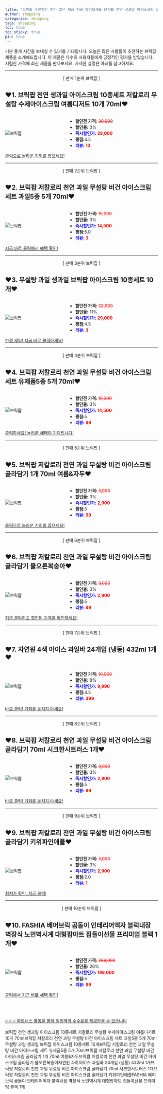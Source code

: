 ```yaml
---
title: "브릭팝 추천하는 인기 많은 제품 지금 알아보세요 브릭팝 천연 생과일 아이스크림 10종세트"
author: shopping
categories: shopping
tags: shopping
toc: true
toc_sticky: true
pin: true
---
```

기분 좋게 시간을 보내실 수 있기를 기대합니다. 오늘은 많은 사람들이 추천하는 브릭팝 제품을 소개해드립니다. 이 제품은 다수의 사용자들에게 긍정적인 평가를 받았습니다. 저렴한 가격에 최신 제품을 만나보세요. 자세한 설명은 아래를 참고하세요.

---
<p class="toplist" style="margin: 0 auto; display: block; width: fit-content;">[ 판매 1순위 브릭팝 ]</p>

<h2><strong>❤️1. 브릭팝 천연 생과일 아이스크림 10종세트 저칼로리 무설탕 수제아이스크림 여름디저트 10개 70ml❤️</strong></h2>

<div style="display: flex; align-items: center;">
    <div style="flex: 0.4;">
        <img src="https://thumbnail10.coupangcdn.com/thumbnails/remote/230x230ex/image/vendor_inventory/e10e/eeb68f44b6a06415638e94dca8329b3556f310e0c932df5a3025b8ca50e8.png" alt="브릭팝" style="max-width: 100%;">
    </div>
    <div style="flex: 0.6; margin-left: 10px;">
        <ul>
            <li><strong>할인전 가격:</strong> <del style="color: red;">30,000</del></li>
            <li><strong>할인율:</strong> 3%</li>
            <li><span style='color:blue'><strong>즉시할인가:</strong></span> <span style='color:red'><strong>29,000</strong></span></li>
            <li><strong>평점:</strong>4.5</li>
            <li><span style='color:blue'><strong>리뷰:</strong></span> <span style='color:red'><strong>13</strong></span></li>
        </ul>
    </div>
</div>
<div class="center">
    <a href="https://selin100587.github.io?lptag=AF9450613&subid=githubio&pageKey=7440183329&traceid=V0-153&itemId=19345217544&vendorItemId=88039109119" class="myButton">
        클릭으로 놀라운 기회를 잡으세요!
    </a>
</div>


---
<p class="toplist" style="margin: 0 auto; display: block; width: fit-content;">[ 판매 2순위 브릭팝 ]</p>

<h2><strong>❤️2. 브릭팝 저칼로리 천연 과일 무설탕 비건 아이스크림 세트 과일5종 5개 70ml❤️</strong></h2>

<div style="display: flex; align-items: center;">
    <div style="flex: 0.4;">
        <img src="https://thumbnail10.coupangcdn.com/thumbnails/remote/230x230ex/image/vendor_inventory/e9fc/645356ae6d63588259740a2ad1a37397a4c315ec3865defa89232ca7e001.jpg" alt="브릭팝" style="max-width: 100%;">
    </div>
    <div style="flex: 0.6; margin-left: 10px;">
        <ul>
            <li><strong>할인전 가격:</strong> <del style="color: red;">15,000</del></li>
            <li><strong>할인율:</strong> 3%</li>
            <li><span style='color:blue'><strong>즉시할인가:</strong></span> <span style='color:red'><strong>14,500</strong></span></li>
            <li><strong>평점:</strong>5.0</li>
            <li><span style='color:blue'><strong>리뷰:</strong></span> <span style='color:red'><strong>3</strong></span></li>
        </ul>
    </div>
</div>
<div class="center">
    <a href="https://selin100587.github.io?lptag=AF9450613&subid=githubio&pageKey=7770039690&traceid=V0-153&itemId=20974110501&vendorItemId=88039109142" class="myButton">
        지금 바로 클릭해서 혜택 확인!
    </a>
</div>


---
<p class="toplist" style="margin: 0 auto; display: block; width: fit-content;">[ 판매 3순위 브릭팝 ]</p>

<h2><strong>❤️3. 무설탕 과일 생과일 브릭팝 아이스크림 10종세트 10개❤️</strong></h2>

<div style="display: flex; align-items: center;">
    <div style="flex: 0.4;">
        <img src="https://thumbnail7.coupangcdn.com/thumbnails/remote/230x230ex/image/vendor_inventory/38af/7820fe664c670f22931811be9320e9bc48bc6be4119b1a6952efa5cee358.jpg" alt="브릭팝" style="max-width: 100%;">
    </div>
    <div style="flex: 0.6; margin-left: 10px;">
        <ul>
            <li><strong>할인전 가격:</strong> <del style="color: red;">32,900</del></li>
            <li><strong>할인율:</strong> 11%</li>
            <li><span style='color:blue'><strong>즉시할인가:</strong></span> <span style='color:red'><strong>29,000</strong></span></li>
            <li><strong>평점:</strong>4.5</li>
            <li><span style='color:blue'><strong>리뷰:</strong></span> <span style='color:red'><strong>3</strong></span></li>
        </ul>
    </div>
</div>
<div class="center">
    <a href="https://selin100587.github.io?lptag=AF9450613&subid=githubio&pageKey=7230317511&traceid=V0-153&itemId=18344961320&vendorItemId=85489077728" class="myButton">
        한정 세일! 지금 바로 클릭하세요!
    </a>
</div>


---
<p class="toplist" style="margin: 0 auto; display: block; width: fit-content;">[ 판매 4순위 브릭팝 ]</p>

<h2><strong>❤️4. 브릭팝 저칼로리 천연 과일 무설탕 비건 아이스크림 세트 유제품5종 5개 70ml❤️</strong></h2>

<div style="display: flex; align-items: center;">
    <div style="flex: 0.4;">
        <img src="https://thumbnail6.coupangcdn.com/thumbnails/remote/230x230ex/image/vendor_inventory/4f06/4a338753e9a7049cbe72e160ae7a036151b9f8a3520f2ee215c2e9312f11.jpg" alt="브릭팝" style="max-width: 100%;">
    </div>
    <div style="flex: 0.6; margin-left: 10px;">
        <ul>
            <li><strong>할인전 가격:</strong> <del style="color: red;">15,000</del></li>
            <li><strong>할인율:</strong> 3%</li>
            <li><span style='color:blue'><strong>즉시할인가:</strong></span> <span style='color:red'><strong>14,500</strong></span></li>
            <li><strong>평점:</strong>5</li>
            <li><span style='color:blue'><strong>리뷰:</strong></span> <span style='color:red'><strong>99</strong></span></li>
        </ul>
    </div>
</div>
<div class="center">
    <a href="https://selin100587.github.io?lptag=AF9450613&subid=githubio&pageKey=8181468083&traceid=V0-153&itemId=20974110499&vendorItemId=88039109131" class="myButton">
        클릭하세요! 놀라운 혜택이 기다립니다!
    </a>
</div>


---
<p class="toplist" style="margin: 0 auto; display: block; width: fit-content;">[ 판매 5순위 브릭팝 ]</p>

<h2><strong>❤️5. 브릭팝 저칼로리 천연 과일 무설탕 비건 아이스크림 골라담기 1개 70ml 여름&자두❤️</strong></h2>

<div style="display: flex; align-items: center;">
    <div style="flex: 0.4;">
        <img src="https://thumbnail10.coupangcdn.com/thumbnails/remote/230x230ex/image/vendor_inventory/e10e/eeb68f44b6a06415638e94dca8329b3556f310e0c932df5a3025b8ca50e8.png" alt="브릭팝" style="max-width: 100%;">
    </div>
    <div style="flex: 0.6; margin-left: 10px;">
        <ul>
            <li><strong>할인전 가격:</strong> <del style="color: red;">3,000</del></li>
            <li><strong>할인율:</strong> 3%</li>
            <li><span style='color:blue'><strong>즉시할인가:</strong></span> <span style='color:red'><strong>2,900</strong></span></li>
            <li><strong>평점:</strong>5</li>
            <li><span style='color:blue'><strong>리뷰:</strong></span> <span style='color:red'><strong>99</strong></span></li>
        </ul>
    </div>
</div>
<div class="center">
    <a href="https://selin100587.github.io?lptag=AF9450613&subid=githubio&pageKey=8215235946&traceid=V0-153&itemId=23595815546&vendorItemId=88038979894" class="myButton">
        클릭으로 놀라운 기회를 잡으세요!
    </a>
</div>


---
<p class="toplist" style="margin: 0 auto; display: block; width: fit-content;">[ 판매 6순위 브릭팝 ]</p>

<h2><strong>❤️6. 브릭팝 저칼로리 천연 과일 무설탕 비건 아이스크림 골라담기 물오른복숭아❤️</strong></h2>

<div style="display: flex; align-items: center;">
    <div style="flex: 0.4;">
        <img src="https://thumbnail10.coupangcdn.com/thumbnails/remote/230x230ex/image/vendor_inventory/e10e/eeb68f44b6a06415638e94dca8329b3556f310e0c932df5a3025b8ca50e8.png" alt="브릭팝" style="max-width: 100%;">
    </div>
    <div style="flex: 0.6; margin-left: 10px;">
        <ul>
            <li><strong>할인전 가격:</strong> <del style="color: red;">3,000</del></li>
            <li><strong>할인율:</strong> 3%</li>
            <li><span style='color:blue'><strong>즉시할인가:</strong></span> <span style='color:red'><strong>2,900</strong></span></li>
            <li><strong>평점:</strong>5</li>
            <li><span style='color:blue'><strong>리뷰:</strong></span> <span style='color:red'><strong>99</strong></span></li>
        </ul>
    </div>
</div>
<div class="center">
    <a href="https://selin100587.github.io?lptag=AF9450613&subid=githubio&pageKey=2269033187&traceid=V0-153&itemId=23595815549&vendorItemId=88038979763" class="myButton">
        지금 클릭하고 할인된 가격을 확인하세요!
    </a>
</div>


---
<p class="toplist" style="margin: 0 auto; display: block; width: fit-content;">[ 판매 7순위 브릭팝 ]</p>

<h2><strong>❤️7. 자연원 4색 아이스 과일바 24개입 (냉동) 432ml 1개❤️</strong></h2>

<div style="display: flex; align-items: center;">
    <div style="flex: 0.4;">
        <img src="https://thumbnail9.coupangcdn.com/thumbnails/remote/230x230ex/image/retail/images/2022/05/23/16/1/84c78558-e0b3-4376-afe7-7639f8d1e58e.jpg" alt="브릭팝" style="max-width: 100%;">
    </div>
    <div style="flex: 0.6; margin-left: 10px;">
        <ul>
            <li><strong>할인전 가격:</strong> <del style="color: red;">10,900</del></li>
            <li><strong>할인율:</strong> 8%</li>
            <li><span style='color:blue'><strong>즉시할인가:</strong></span> <span style='color:red'><strong>9,990</strong></span></li>
            <li><strong>평점:</strong>4.5</li>
            <li><span style='color:blue'><strong>리뷰:</strong></span> <span style='color:red'><strong>399</strong></span></li>
        </ul>
    </div>
</div>
<div class="center">
    <a href="https://selin100587.github.io?lptag=AF9450613&subid=githubio&pageKey=6579167701&traceid=V0-153&itemId=14798114192&vendorItemId=82037931254" class="myButton">
        바로 클릭! 기회를 놓치지 마세요!
    </a>
</div>


---
<p class="toplist" style="margin: 0 auto; display: block; width: fit-content;">[ 판매 8순위 브릭팝 ]</p>

<h2><strong>❤️8. 브릭팝 저칼로리 천연 과일 무설탕 비건 아이스크림 골라담기 70ml 시크한시트러스 1개❤️</strong></h2>

<div style="display: flex; align-items: center;">
    <div style="flex: 0.4;">
        <img src="https://thumbnail10.coupangcdn.com/thumbnails/remote/230x230ex/image/vendor_inventory/e10e/eeb68f44b6a06415638e94dca8329b3556f310e0c932df5a3025b8ca50e8.png" alt="브릭팝" style="max-width: 100%;">
    </div>
    <div style="flex: 0.6; margin-left: 10px;">
        <ul>
            <li><strong>할인전 가격:</strong> <del style="color: red;">3,000</del></li>
            <li><strong>할인율:</strong> 3%</li>
            <li><span style='color:blue'><strong>즉시할인가:</strong></span> <span style='color:red'><strong>2,900</strong></span></li>
            <li><strong>평점:</strong>5</li>
            <li><span style='color:blue'><strong>리뷰:</strong></span> <span style='color:red'><strong>99</strong></span></li>
        </ul>
    </div>
</div>
<div class="center">
    <a href="https://selin100587.github.io?lptag=AF9450613&subid=githubio&pageKey=8250306303&traceid=V0-153&itemId=20973958480&vendorItemId=88038979852" class="myButton">
        바로 클릭! 기회를 놓치지 마세요!
    </a>
</div>


---
<p class="toplist" style="margin: 0 auto; display: block; width: fit-content;">[ 판매 9순위 브릭팝 ]</p>

<h2><strong>❤️9. 브릭팝 저칼로리 천연 과일 무설탕 비건 아이스크림 골라담기 키위파인애플❤️</strong></h2>

<div style="display: flex; align-items: center;">
    <div style="flex: 0.4;">
        <img src="https://thumbnail10.coupangcdn.com/thumbnails/remote/230x230ex/image/vendor_inventory/e10e/eeb68f44b6a06415638e94dca8329b3556f310e0c932df5a3025b8ca50e8.png" alt="브릭팝" style="max-width: 100%;">
    </div>
    <div style="flex: 0.6; margin-left: 10px;">
        <ul>
            <li><strong>할인전 가격:</strong> <del style="color: red;">3,000</del></li>
            <li><strong>할인율:</strong> 3%</li>
            <li><span style='color:blue'><strong>즉시할인가:</strong></span> <span style='color:red'><strong>2,900</strong></span></li>
            <li><strong>평점:</strong>2.0</li>
            <li><span style='color:blue'><strong>리뷰:</strong></span> <span style='color:red'><strong>1</strong></span></li>
        </ul>
    </div>
</div>
<div class="center">
    <a href="https://selin100587.github.io?lptag=AF9450613&subid=githubio&pageKey=8202266661&traceid=V0-153&itemId=23595815545&vendorItemId=88038979748" class="myButton">
        최저가 확인, 지금 클릭!
    </a>
</div>


---
<p class="toplist" style="margin: 0 auto; display: block; width: fit-content;">[ 판매 10순위 브릭팝 ]</p>

<h2><strong>❤️10. FASHIA 베어브릭 곰돌이 인테리어액자 블럭내장 벽장식 노먼벽시계 대형팝아트 집들이선물 프리미엄 블랙 1개❤️</strong></h2>

<div style="display: flex; align-items: center;">
    <div style="flex: 0.4;">
        <img src="https://thumbnail10.coupangcdn.com/thumbnails/remote/230x230ex/image/vendor_inventory/c5df/9c15bfa6c87fdc58e602ac8785539fcd6cb628659ce89021ffaafb2b063f.jpg" alt="브릭팝" style="max-width: 100%;">
    </div>
    <div style="flex: 0.6; margin-left: 10px;">
        <ul>
            <li><strong>할인전 가격:</strong> <del style="color: red;">269,000</del></li>
            <li><strong>할인율:</strong> 26%</li>
            <li><span style='color:blue'><strong>즉시할인가:</strong></span> <span style='color:red'><strong>199,000</strong></span></li>
            <li><strong>평점:</strong>5</li>
            <li><span style='color:blue'><strong>리뷰:</strong></span> <span style='color:red'><strong>99</strong></span></li>
        </ul>
    </div>
</div>
<div class="center">
    <a href="https://selin100587.github.io?lptag=AF9450613&subid=githubio&pageKey=8234893439&traceid=V0-153&itemId=23703967773&vendorItemId=90700921579" class="myButton">
        클릭해서 지금 바로 혜택 확인!
    </a>
</div>

<br><br><br>[💦 💦 💦 파트너스 활동을 통해 일정액의 수수료를 제공받을 수 있습니다](https://link.coupang.com/a/bcpT2c)<br><br>브릭팝 천연 생과일 아이스크림 10종세트 저칼로리 무설탕 수제아이스크림 여름디저트 10개 70ml브릭팝 저칼로리 천연 과일 무설탕 비건 아이스크림 세트 과일5종 5개 70ml무설탕 과일 생과일 브릭팝 아이스크림 10종세트 10개브릭팝 저칼로리 천연 과일 무설탕 비건 아이스크림 세트 유제품5종 5개 70ml브릭팝 저칼로리 천연 과일 무설탕 비건 아이스크림 골라담기 1개 70ml 여름&자두브릭팝 저칼로리 천연 과일 무설탕 비건 아이스크림 골라담기 물오른복숭아자연원 4색 아이스 과일바 24개입 (냉동) 432ml 1개브릭팝 저칼로리 천연 과일 무설탕 비건 아이스크림 골라담기 70ml 시크한시트러스 1개브릭팝 저칼로리 천연 과일 무설탕 비건 아이스크림 골라담기 키위파인애플FASHIA 베어브릭 곰돌이 인테리어액자 블럭내장 벽장식 노먼벽시계 대형팝아트 집들이선물 프리미엄 블랙 1개